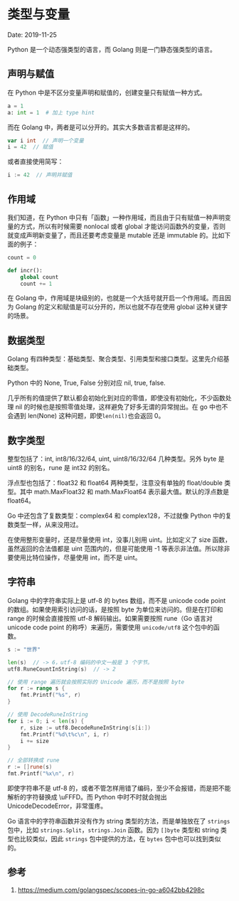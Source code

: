 # 类型与变量

Date: 2019-11-25

Python 是一个动态强类型的语言，而 Golang 则是一门静态强类型的语言。

## 声明与赋值

在 Python 中是不区分变量声明和赋值的，创建变量只有赋值一种方式。

```py
a = 1
a: int = 1  # 加上 type hint
```

而在 Golang 中，两者是可以分开的。其实大多数语言都是这样的。

```go
var i int  // 声明一个变量
i = 42  // 赋值
```

或者直接使用简写：

```go
i := 42  // 声明并赋值
```

## 作用域

我们知道，在 Python 中只有「函数」一种作用域，而且由于只有赋值一种声明变量的方式，所以有时候需要 nonlocal 或者 global 才能访问函数外的变量，否则就变成声明新变量了，而且还要考虑变量是 mutable 还是 immutable 的。比如下面的例子：

```py
count = 0

def incr():
    global count
    count += 1
```

在 Golang 中，作用域是块级别的，也就是一个大括号就开启一个作用域。而且因为 Golang 的定义和赋值是可以分开的，所以也就不存在使用 global 这种关键字的场景。

## 数据类型

Golang 有四种类型：基础类型、聚合类型、引用类型和接口类型。这里先介绍基础类型。

Python 中的 None, True, False 分别对应 nil, true, false.

几乎所有的值提供了默认都会初始化到对应的零值，即使没有初始化，不少函数处理 nil 的时候也是按照零值处理，这样避免了好多无谓的异常抛出。在 go 中也不会遇到 len(None) 这种问题，即使`len(nil)`也会返回 0。

## 数字类型

整型包括了：int, int8/16/32/64, uint, uint8/16/32/64 几种类型。另外 byte 是 uint8 的别名，rune 是 int32 的别名。

浮点型也包括了：float32 和 float64 两种类型，注意没有单独的 float/double 类型。其中 math.MaxFloat32 和 math.MaxFloat64 表示最大值。默认的浮点数是 float64。

Go 中还包含了复数类型：complex64 和 complex128，不过就像 Python 中的复数类型一样，从来没用过。

在使用整形变量时，还是尽量使用 int，没事儿别用 uint。比如定义了 size 函数，虽然返回的合法值都是 uint 范围内的，但是可能使用 -1 等表示非法值。所以除非要使用比特位操作，尽量使用 int，而不是 uint。

## 字符串

Golang 中的字符串实际上是 utf-8 的 bytes 数组，而不是 unicode code point 的数组。如果使用索引访问的话，是按照 byte 为单位来访问的。但是在打印和 range 的时候会直接按照 utf-8 解码输出。如果需要按照 rune（Go 语言对 unicode code point 的称呼）来遍历，需要使用 `unicode/utf8` 这个包中的函数。

```go
s := "世界"

len(s)  // -> 6，utf-8 编码的中文一般是 3 个字节。
utf8.RuneCountInString(s)  // -> 2

// 使用 range 遍历就会按照实际的 Unicode 遍历，而不是按照 byte
for r := range s {
    fmt.Printf("%s", r)
}

// 使用 DecodeRuneInString
for i := 0; i < len(s) {
    r, size := utf8.DecodeRuneInString(s[i:])
    fmt.Printf("%d\t%c\n", i, r)
    i += size
}

// 全部转换成 rune
r := []rune(s)
fmt.Printf("%x\n", r)
```

即使字符串不是 utf-8 的，或者不管怎样用错了编码，至少不会报错，而是把不能解析的字符替换成 \uFFFD。而 Python 中时不时就会抛出 UnicodeDecodeError，非常蛋疼。

Go 语言中的字符串函数并没有作为 string 类型的方法，而是单独放在了 `strings` 包中，比如 `strings.Split`，`strings.Join` 函数。因为 `[]byte` 类型和 string 类型也比较类似，因此 `strings` 包中提供的方法，在 `bytes` 包中也可以找到类似的。

## 参考

1. https://medium.com/golangspec/scopes-in-go-a6042bb4298c